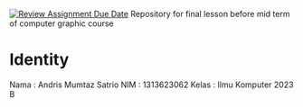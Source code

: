 [![Review Assignment Due Date](https://classroom.github.com/assets/deadline-readme-button-22041afd0340ce965d47ae6ef1cefeee28c7c493a6346c4f15d667ab976d596c.svg)](https://classroom.github.com/a/ZCO_vauY)
Repository for final lesson before mid term of computer graphic course

# Identity
Nama    : Andris Mumtaz Satrio
NIM     : 1313623062
Kelas   : Ilmu Komputer 2023 B